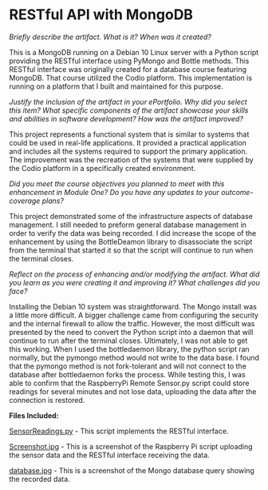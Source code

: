 # RESTful API with MongoDB

*Briefly describe the artifact. What is it? When was it created?*

This is a MongoDB running on a Debian 10 Linux server with a Python script providing the RESTful interface using PyMongo and Bottle methods. This RESTful interface was originally created for a database course featuring MongoDB. That course utilized the Codio platform.  This implementation is running on a platform that I built and maintained for this purpose.

*Justify the inclusion of the artifact in your ePortfolio. Why did you select this item? What specific components of the artifact showcase your skills and abilities in software development? How was the artifact improved?*

This project represents a functional system that is similar to systems that could be used in real-life applications.  It provided a practical application and includes all the systems required to support the primary application.  The improvement was the recreation of the systems that were supplied by the Codio platform in a specifically created environment.

*Did you meet the course objectives you planned to meet with this enhancement in Module One? Do you have any updates to your outcome-coverage plans?* 

This project demonstrated some of the infrastructure aspects of database management. I still needed to preform general database management in order to verify the data was being recorded.  I did increase the scope of the enhancement by using the BottleDeamon library to disassociate the script from the terminal that started it so that the script will continue to run when the terminal closes.

*Reflect on the process of enhancing and/or modifying the artifact. What did you learn as you were creating it and improving it? What challenges did you face?*

Installing the Debian 10 system was straightforward. The Mongo install was a little more difficult.  A bigger challenge came from configuring the security and the internal firewall to allow the traffic.  However, the most difficult was presented by the need to convert the Python script into a daemon that will continue to run after the terminal closes. Ultimately, I was not able to get this working. When I used the bottledaemon library, the python script ran normally, but the pymongo method would not write to the data base.  I found that the pymongo method is not fork-tolerant and will not connect to the database after bottledaemon forks the process. While testing this, I was able to confirm that the RaspberryPi Remote Sensor.py script could store readings for several minutes and not lose data, uploading the data after the connection is restored.

**Files Included:**

[SensorReadings.py](./SensorReadings.py) - This script implements the RESTful interface. 

[Screenshot.jpg](./Screenshot.jpg) - This is a screenshot of the Raspberry Pi script uploading the sensor data and the RESTful interface receiving the data.

[database.jpg](./database.jpg) - This is a screenshot of the Mongo database query showing the recorded data.

